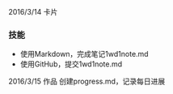 2016/3/14
卡片

### 技能
- 使用Markdown，完成笔记1wd1note.md
- 使用GitHub，提交1wd1note.md

2016/3/15
作品
创建progress.md，记录每日进展
